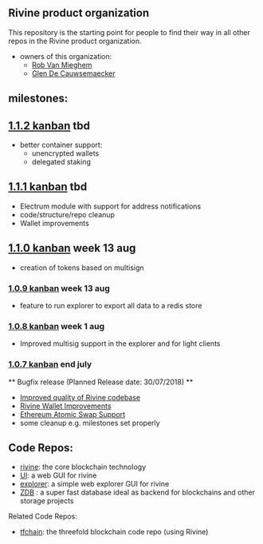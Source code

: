 ## Rivine product organization

This repository is the starting point for people to find their way in all other repos in the Rivine product organization.

- owners of this organization:
  - [Rob Van Mieghem](http://github.com/robvanmieghem)
  - [Glen De Cauwsemaecker](http://github.com/glendc)

## milestones:

## [1.1.2 kanban](https://waffle.io/rivine/home?milestone=1.1.2) tbd

- better container support:
  - unencrypted wallets
  - delegated staking

## [1.1.1 kanban](https://waffle.io/rivine/home?milestone=1.1.1) tbd

- Electrum module with support for address notifications
- code/structure/repo cleanup
- Wallet improvements

## [1.1.0 kanban](https://waffle.io/rivine/home?milestone=1.1.0) week 13 aug

- creation of tokens based on multisign 

### [1.0.9 kanban](https://waffle.io/rivine/home?milestone=1.0.9) week 13 aug

- feature to run explorer to export all data to a redis store

### [1.0.8 kanban](https://waffle.io/rivine/home?milestone=1.0.8) week 1 aug

- Improved multisig support in the explorer and for light clients


### [1.0.7 kanban](https://waffle.io/rivine/home?milestone=1.0.7%20wallet%20improvements) end july

** Bugfix release (Planned Release date: 30/07/2018) **

- [Improved quality of Rivine codebase](https://docs.greenitglobe.com/gig/org_development/issues/76)
- [Rivine Wallet Improvements](https://docs.greenitglobe.com/gig/org_development/issues/74)
- [Ethereum Atomic Swap Support](https://docs.greenitglobe.com/gig/org_development/issues/75)
- some cleanup e.g. milestones set properly

## Code Repos:

- [rivine](https://github.com/rivine/rivine): the core blockchain technology
- [UI](https://github.com/rivine/rivine-UI): a web GUI for rivine
- [explorer](https://github.com/rivine/explorer): a simple web explorer GUI for rivine
- [ZDB](https://github.com/rivine/0-db) : a super fast database ideal as backend for blockchains and other storage projects


Related Code Repos:
- [tfchain](https://github.com/threefoldfoundation/tfchain): the threefold blockchain code repo (using Rivine)
